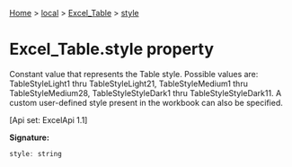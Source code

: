 [Home](./index) &gt; [local](local.md) &gt; [Excel\_Table](local.excel_table.md) &gt; [style](local.excel_table.style.md)

# Excel\_Table.style property

Constant value that represents the Table style. Possible values are: TableStyleLight1 thru TableStyleLight21, TableStyleMedium1 thru TableStyleMedium28, TableStyleStyleDark1 thru TableStyleStyleDark11. A custom user-defined style present in the workbook can also be specified. 

 \[Api set: ExcelApi 1.1\]

**Signature:**
```javascript
style: string
```
